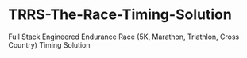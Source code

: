 # TRRS-The-Race-Timing-Solution
Full Stack Engineered Endurance Race (5K, Marathon, Triathlon, Cross Country) Timing Solution
